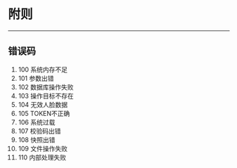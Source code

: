 # 附则
--------

## 错误码

1. 100 系统内存不足 
2. 101 参数出错 
3. 102 数据库操作失败 
4. 103 操作目标不存在
5. 104 无效人脸数据
6. 105 TOKEN不正确
7. 106 系统过载
8. 107 校验码出错
9. 108 快照出错
10. 109 文件操作失败
11. 110 内部处理失败

